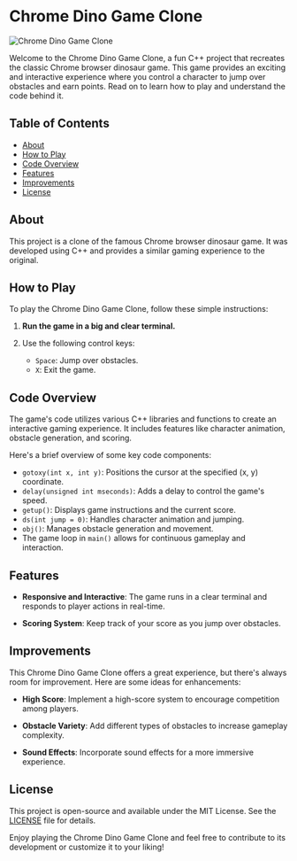 # Chrome Dino Game Clone

![Chrome Dino Game Clone](link-to-game-screenshot.png)

Welcome to the Chrome Dino Game Clone, a fun C++ project that recreates the classic Chrome browser dinosaur game. This game provides an exciting and interactive experience where you control a character to jump over obstacles and earn points. Read on to learn how to play and understand the code behind it.

## Table of Contents
- [About](#about)
- [How to Play](#how-to-play)
- [Code Overview](#code-overview)
- [Features](#features)
- [Improvements](#improvements)
- [License](#license)

## About

This project is a clone of the famous Chrome browser dinosaur game. It was developed using C++ and provides a similar gaming experience to the original.

## How to Play

To play the Chrome Dino Game Clone, follow these simple instructions:

1. **Run the game in a big and clear terminal.**

2. Use the following control keys:
   - `Space`: Jump over obstacles.
   - `X`: Exit the game.

## Code Overview

The game's code utilizes various C++ libraries and functions to create an interactive gaming experience. It includes features like character animation, obstacle generation, and scoring.

Here's a brief overview of some key code components:
- `gotoxy(int x, int y)`: Positions the cursor at the specified (x, y) coordinate.
- `delay(unsigned int mseconds)`: Adds a delay to control the game's speed.
- `getup()`: Displays game instructions and the current score.
- `ds(int jump = 0)`: Handles character animation and jumping.
- `obj()`: Manages obstacle generation and movement.
- The game loop in `main()` allows for continuous gameplay and interaction.

## Features

- **Responsive and Interactive**: The game runs in a clear terminal and responds to player actions in real-time.

- **Scoring System**: Keep track of your score as you jump over obstacles.

## Improvements

This Chrome Dino Game Clone offers a great experience, but there's always room for improvement. Here are some ideas for enhancements:

- **High Score**: Implement a high-score system to encourage competition among players.

- **Obstacle Variety**: Add different types of obstacles to increase gameplay complexity.

- **Sound Effects**: Incorporate sound effects for a more immersive experience.

## License

This project is open-source and available under the MIT License. See the [LICENSE](LICENSE) file for details.

Enjoy playing the Chrome Dino Game Clone and feel free to contribute to its development or customize it to your liking!

